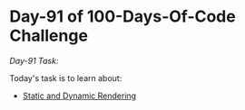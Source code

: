 # Day-91 of 100-Days-Of-Code Challenge

*Day-91 Task:*

Today's task is to learn about:

- [Static and Dynamic Rendering](https://nextjs.org/learn/dashboard-app/static-and-dynamic-rendering)